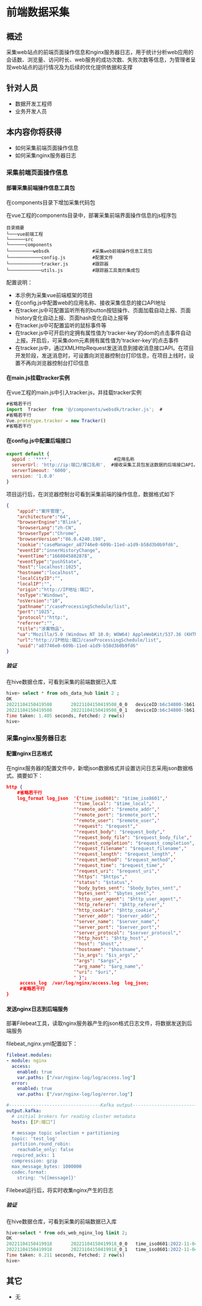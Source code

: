 # 前端数据采集
## 概述

采集web站点的前端页面操作信息和nginx服务器日志，用于统计分析web应用的会话数、浏览量、访问时长、web服务的成功次数、失败次数等信息，为管理者呈现web站点的运行情况及为后续的优化提供依据和支撑

## 针对人员

- 数据开发工程师
- 业务开发人员

## 本内容你将获得

- 如何采集前端页面操作信息
- 如何采集nginx服务器日志

### 采集前端页面操作信息

#### 部署采集前端操作信息工具包

在components目录下增加采集代码包

在vue工程的components目录中，部署采集前端界面操作信息的js程序包

```shell
目录摘要
└───vue前端工程
└──────src
└──────components
└─────────websdk                #采集web前端操作信息工具包
└────────────config.js          #配置文件
└────────────tracker.js         #跟踪器
└────────────utils.js           #跟踪器工具类的集成包
```

配置说明：

- 本示例为采集vue前端框架的项目
- 在config.js中配置web的应用名称、接收采集信息的接口API地址
- 在tracker.js中可配置监听所有的button按钮操作、页面加载自动上报、页面history变化自动上报、页面hash变化自动上报等
- 在tracker.js中可配置监听的鼠标事件等
- 在tracker.js中可开启约定拥有属性值为'tracker-key'的dom的点击事件自动上报。开启后，可采集dom元素拥有属性值为'tracker-key'的点击事件
- 在tracker.js中，通过XMLHttpRequest发送消息到接收消息接口API。在项目开发阶段，发送消息时，可设置向浏览器控制台打印信息，在项目上线时，设置不再向浏览器控制台打印信息

#### 在main.js挂载tracker实例

在vue工程的main.js中引入tracker.js，并挂载tracker实例

```javascript
#省略若干行
import  Tracker  from '@/components/websdk/tracker.js';  #
#省略若干行
Vue.prototype.tracker = new Tracker()
#省略若干行
```

#### 在config.js中配置后端接口

```javascript
export default {
  appid : '****',                       #应用名称
  serverUrl: 'http://ip:端口/接口名称',  #接收采集工具包发送数据的后端接口API。由后端开发工程师开发、调试、部署后提供
  serverTimeout: '6000',
  version: '1.0.0'
}
```

项目运行后，在浏览器控制台可看到采集前端的操作信息，数据格式如下

```json
{
    "appid":"案件管理",
    "architecture":"64",
    "browserEngine":"Blink",
    "browserLang":"zh-CN",
    "browserType":"Chrome",
    "browserVersion":"86.0.4240.198",
    "cookie":"caseManager_a87746e0-609b-11ed-a1d9-b58d3b0b9fd6",
    "eventId":"innerHistoryChange",
    "eventTime":"1668045802878",
    "eventType":"pushState",
    "host":"localhost:1025",
    "hostname":"localhost",
    "localCityID":"",
    "localIP":"",
    "origin":"http://IP地址:端口",
    "osType":"Windows",
    "osVersion":"10",
    "pathname":"/caseProcessingSchedule/list",
    "port":"1025",
    "protocol":"http:",
    "referrer":"",
    "title":"涉案物品",
    "ua":"Mozilla/5.0 (Windows NT 10.0; WOW64) AppleWebKit/537.36 (KHTML, like Gecko) Chrome/86.0.4240.198 Safari/537.36",
    "url":"http://IP地址:端口/caseProcessingSchedule/list",
    "uuid":"a87746e0-609b-11ed-a1d9-b58d3b0b9fd6"
}
```

##### 验证

在hive数据仓库，可看到采集的前端数据已入库

```sql
hive> select * from ods_data_hub limit 2 ;
OK
20221104150419508       20221104150419508_0_0   deviceID:b6c34800-5b61-11ed-961e-db76b0ef4e07,eventTime:2022-11-04 11:02:53,eventId:innerHistoryChange,eventType:pushState,url:ip  2022110411
20221104150419508       20221104150419508_0_1   deviceID:b6c34800-5b61-11ed-961e-db76b0ef4e07,eventTime:2022-11-04 11:02:50,eventId:innerHistoryChange,eventType:replaceState,url:ip
Time taken: 1.405 seconds, Fetched: 2 row(s)
hive>
```

### 采集nginx服务器日志

#### 配置nginx日志格式

在nginx服务器的配置文件中，新增json数据格式并设置访问日志采用json数据格式。摘要如下：

```json
http {
    #省略若干行
    log_format log_json  '{"time_iso8601": "$time_iso8601",'
                         '"time_local": "$time_local",'
                         '"remote_addr": "$remote_addr",'
                         '"remote_port": "$remote_port",'
                         '"remote_user": "$remote_user",'
                         '"request": "$request",'
                         '"request_body": "$request_body",'
                         '"request_body_file": "$request_body_file",'
                         '"request_completion": "$request_completion",'
                         '"request_filename": "$request_filename",'
                         '"request_length": "$request_length",'
                         '"request_method": "$request_method",'
                         '"request_time": "$request_time",'
                         '"request_uri": "$request_uri",'
                         '"https": "$https",'
                         '"status": "$status",'
                         '"body_bytes_sent": "$body_bytes_sent",'
                         '"bytes_sent": "$bytes_sent",'
                         '"http_user_agent": "$http_user_agent",'
                         '"http_referer": "$http_referer",'
                         '"http_cookie": "$http_cookie",'
                         '"server_addr": "$server_addr",'
                         '"server_name": "$server_name",'
                         '"server_port": "$server_port",'
                         '"server_protocol": "$server_protocol",'
                         '"http_host": "$http_host",'
                         '"host": "$host",'
                         '"hostname": "$hostname",'
                         '"is_args": "$is_args",'
                         '"args": "$args",'
                         '"arg_name": "$arg_name",'
                         '"uri": "$uri",'
                         ' }';
     access_log  /var/log/nginx/access.log  log_json;
     #省略若干行
}
```

#### 发送nginx日志到后端服务

部署Filebeat工具，读取nginx服务器产生的json格式日志文件，将数据发送到后端服务

filebeat_nginx.yml配置如下：

```yaml
filebeat.modules:
- module: nginx
  access:
    enabled: true
    var.paths: ["/var/nginx-log/log/access.log"]
  error:
    enabled: true
    var.paths: ["/var/nginx-log/log/error.log"]

#----------------------------------Kafka output--------------------------------#
output.kafka:
  # initial brokers for reading cluster metadata
  hosts: [IP:端口"]

  # message topic selection + partitioning
  topic: 'test_log'
  partition.round_robin:
    reachable_only: false
  required_acks: 1
  compression: gzip
  max_message_bytes: 1000000
  codec.format:
    string: '%{[message]}'
```

Filebeat运行后，将实时收集nginx产生的日志

##### 验证

在hive数据仓库，可看到采集的前端数据已入库

``` sql
hive>select * from ods_web_nginx_log limit 2;
OK
20221104150419918       20221104150419918_0_0   time_iso8601:2022-11-04 15:32:08,remote_addr:ip ,http_x_forwarded_for:-,request_uri:/static/js/chunk-UI.1e0a3897.js,http_referer:ip
20221104150419918       20221104150419918_0_1   time_iso8601:2022-11-04 15:32:08,remote_addr:ip,http_x_forwarded_for:-,request_uri:/static/js/chunk-libs.c228d0f6.js,http_referer:ip
Time taken: 0.211 seconds, Fetched: 2 row(s)
hive>
```

## 其它

- 无
